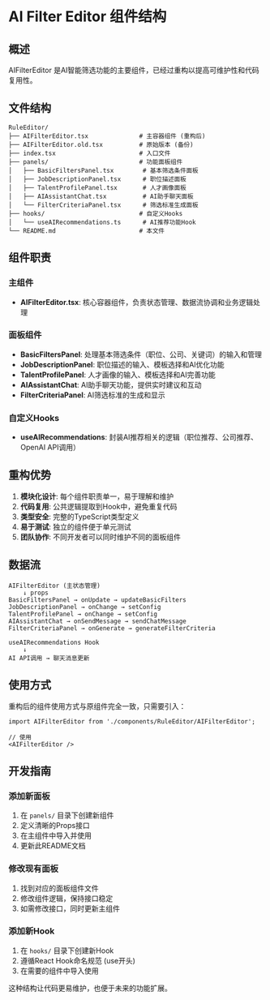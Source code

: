 # AI Filter Editor 组件结构

## 概述
AIFilterEditor 是AI智能筛选功能的主要组件，已经过重构以提高可维护性和代码复用性。

## 文件结构

```
RuleEditor/
├── AIFilterEditor.tsx              # 主容器组件 (重构后)
├── AIFilterEditor.old.tsx          # 原始版本 (备份)
├── index.tsx                       # 入口文件
├── panels/                         # 功能面板组件
│   ├── BasicFiltersPanel.tsx        # 基本筛选条件面板
│   ├── JobDescriptionPanel.tsx      # 职位描述面板  
│   ├── TalentProfilePanel.tsx       # 人才画像面板
│   ├── AIAssistantChat.tsx          # AI助手聊天面板
│   └── FilterCriteriaPanel.tsx      # 筛选标准生成面板
├── hooks/                          # 自定义Hooks
│   └── useAIRecommendations.ts      # AI推荐功能Hook
└── README.md                       # 本文件
```

## 组件职责

### 主组件
- **AIFilterEditor.tsx**: 核心容器组件，负责状态管理、数据流协调和业务逻辑处理

### 面板组件
- **BasicFiltersPanel**: 处理基本筛选条件（职位、公司、关键词）的输入和管理
- **JobDescriptionPanel**: 职位描述的输入、模板选择和AI优化功能
- **TalentProfilePanel**: 人才画像的输入、模板选择和AI完善功能  
- **AIAssistantChat**: AI助手聊天功能，提供实时建议和互动
- **FilterCriteriaPanel**: AI筛选标准的生成和显示

### 自定义Hooks
- **useAIRecommendations**: 封装AI推荐相关的逻辑（职位推荐、公司推荐、OpenAI API调用）

## 重构优势

1. **模块化设计**: 每个组件职责单一，易于理解和维护
2. **代码复用**: 公共逻辑提取到Hook中，避免重复代码
3. **类型安全**: 完整的TypeScript类型定义
4. **易于测试**: 独立的组件便于单元测试
5. **团队协作**: 不同开发者可以同时维护不同的面板组件

## 数据流

```
AIFilterEditor (主状态管理)
    ↓ props
BasicFiltersPanel → onUpdate → updateBasicFilters
JobDescriptionPanel → onChange → setConfig
TalentProfilePanel → onChange → setConfig  
AIAssistantChat → onSendMessage → sendChatMessage
FilterCriteriaPanel → onGenerate → generateFilterCriteria

useAIRecommendations Hook
    ↓ 
AI API调用 → 聊天消息更新
```

## 使用方式

重构后的组件使用方式与原组件完全一致，只需要引入：

```tsx
import AIFilterEditor from './components/RuleEditor/AIFilterEditor';

// 使用
<AIFilterEditor />
```

## 开发指南

### 添加新面板
1. 在 `panels/` 目录下创建新组件
2. 定义清晰的Props接口
3. 在主组件中导入并使用
4. 更新此README文档

### 修改现有面板
1. 找到对应的面板组件文件
2. 修改组件逻辑，保持接口稳定
3. 如需修改接口，同时更新主组件

### 添加新Hook
1. 在 `hooks/` 目录下创建新Hook
2. 遵循React Hook命名规范 (use开头)
3. 在需要的组件中导入使用

这种结构让代码更易维护，也便于未来的功能扩展。 